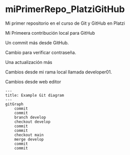 # miPrimerRepo_PlatziGitHub
Mi primer repositorio en el curso de Git y GitHub en Platzi


Mi Primeera contribución local para GitHub

Un commit más desde GitHub.

Cambio para verificar contraseña.

Una actualización más


Cambios desde mi rama local llamada developer01.

Cambios desde web editor


```mermaid
---
title: Example Git diagram
---
gitGraph
    commit
    commit
    branch develop
    checkout develop
    commit
    commit
    checkout main
    merge develop
    commit
    commit